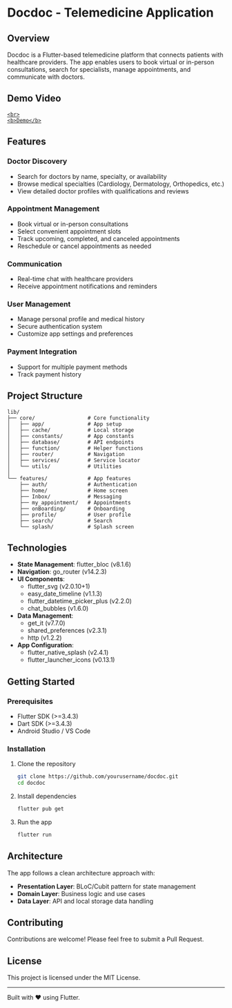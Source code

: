 # Docdoc - Telemedicine Application



## Overview

Docdoc is a Flutter-based telemedicine platform that connects patients with healthcare providers. The app enables users to book virtual or in-person consultations, search for specialists, manage appointments, and communicate with doctors.

## Demo Video

<p align="center">
  <a href="[https://www.youtube.com/watch?v=dQw4w9WgXcQ](https://drive.google.com/file/d/1KwKZ4ic5PyeOHSjF1_v5gm3D3xjCamCB/view?usp=sharing)" target="_blank">

    <br>
    <b>Demo</b>
  </a>
</p>

## Features

### Doctor Discovery
- Search for doctors by name, specialty, or availability
- Browse medical specialties (Cardiology, Dermatology, Orthopedics, etc.)
- View detailed doctor profiles with qualifications and reviews

### Appointment Management
- Book virtual or in-person consultations
- Select convenient appointment slots
- Track upcoming, completed, and canceled appointments
- Reschedule or cancel appointments as needed

### Communication
- Real-time chat with healthcare providers
- Receive appointment notifications and reminders

### User Management
- Manage personal profile and medical history
- Secure authentication system
- Customize app settings and preferences

### Payment Integration
- Support for multiple payment methods
- Track payment history

## Project Structure

```
lib/
├── core/                 # Core functionality
│   ├── app/              # App setup
│   ├── cache/            # Local storage
│   ├── constants/        # App constants
│   ├── database/         # API endpoints
│   ├── function/         # Helper functions
│   ├── router/           # Navigation
│   ├── services/         # Service locator
│   └── utils/            # Utilities
│
└── features/             # App features
    ├── auth/             # Authentication
    ├── home/             # Home screen
    ├── Inbox/            # Messaging
    ├── my_appointment/   # Appointments
    ├── onBoarding/       # Onboarding
    ├── profile/          # User profile
    ├── search/           # Search
    └── splash/           # Splash screen
```

## Technologies

- **State Management**: flutter_bloc (v8.1.6)
- **Navigation**: go_router (v14.2.3)
- **UI Components**: 
  - flutter_svg (v2.0.10+1)
  - easy_date_timeline (v1.1.3)
  - flutter_datetime_picker_plus (v2.2.0)
  - chat_bubbles (v1.6.0)
- **Data Management**:
  - get_it (v7.7.0)
  - shared_preferences (v2.3.1)
  - http (v1.2.2)
- **App Configuration**:
  - flutter_native_splash (v2.4.1)
  - flutter_launcher_icons (v0.13.1)

## Getting Started

### Prerequisites
- Flutter SDK (>=3.4.3)
- Dart SDK (>=3.4.3)
- Android Studio / VS Code

### Installation

1. Clone the repository
   ```bash
   git clone https://github.com/yourusername/docdoc.git
   cd docdoc
   ```

2. Install dependencies
   ```bash
   flutter pub get
   ```

3. Run the app
   ```bash
   flutter run
   ```

## Architecture

The app follows a clean architecture approach with:
- **Presentation Layer**: BLoC/Cubit pattern for state management
- **Domain Layer**: Business logic and use cases
- **Data Layer**: API and local storage data handling

## Contributing

Contributions are welcome! Please feel free to submit a Pull Request.

## License

This project is licensed under the MIT License.

---

Built with ❤️ using Flutter.
